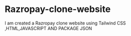 # Razropay-clone-website
I am created a Razropay clone website using Tailwind CSS ,HTML,JAVASCRIPT AND PACKAGE JSON 

